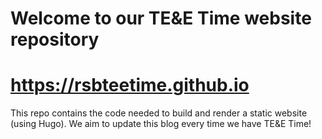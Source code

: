 # Welcome to our TE&E Time website repository 

# https://rsbteetime.github.io


This repo contains the code needed to build and render a static website (using Hugo). We aim to update this blog every time we have TE&E Time! 
